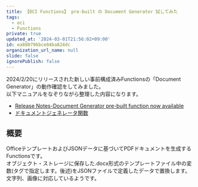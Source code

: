 ```yaml
---
title: 【OCI Functions】 pre-built の Document Generator 試してみた
tags:
  - oci
  - Functions
private: true
updated_at: '2024-03-01T21:56:02+09:00'
id: ea880796bce04ba824dc
organization_url_name: null
slide: false
ignorePublish: false
---
```

2024/2/20にリリースされた新しい事前構成済みFunctionsの「Document Generator」の動作確認をしてみました。  
以下マニュアルをなぞりながら整理した内容になります。

- [Release Notes-Document Generator pre-built function now available][OCI releaseNote]
- [ドキュメントジェネレータ関数][docGen]

## 概要
OfficeテンプレートおよびJSONデータに基づいてPDFドキュメントを生成するFunctionsです。  
オブジェクト・ストレージに保存した.docx形式のテンプレートファイル中の変数(タグで指定します。後述)をJSONファイルで定義したデータで置換します。文字列、画像に対応しているようです。  





[OCI releaseNote]: https://docs.oracle.com/en-us/iaas/releasenotes/changes/b0e941dd-9861-410c-b2a0-425334d2c98e/
[docGen]: https://docs.oracle.com/ja-jp/iaas/Content/Functions/Tasks/functions_pbf_catalog_document_generator.htm
